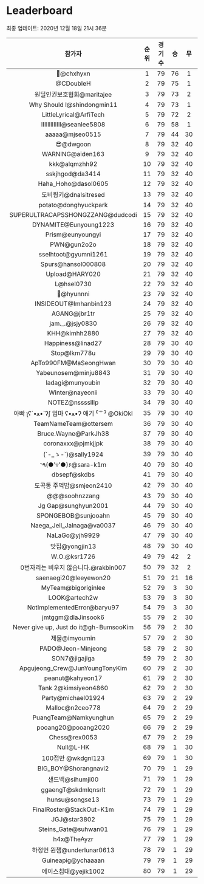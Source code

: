 # Leaderboard
최종 업데이트: 2020년 12월 18일 21시 36분




| 참가자 | 순위 | 경기수 | 승 | 무 | 패 | 승점 |
|:---:|:---:|:---:|:---:|:---:|:---:|:---:|
| 👑@chxhyxn | 1 | 79 | 76 | 1 | 2 | 229 |
| @CDoubleH | 2 | 79 | 75 | 1 | 3 | 226 |
| 원딜인권보호협회@maritajee | 3 | 79 | 73 | 2 | 4 | 221 |
| Why Should I@shindongmin11 | 4 | 79 | 73 | 1 | 5 | 220 |
| LittleLyrical@ArfiTech | 5 | 79 | 72 | 2 | 5 | 218 |
| lIIIlllIlIlIl@seanlee5808 | 6 | 79 | 58 | 1 | 20 | 175 |
| aaaaa@mjseo0515 | 7 | 79 | 44 | 30 | 5 | 162 |
| 😎@dwgoon | 8 | 79 | 32 | 40 | 7 | 136 |
| WARNING@aiden163 | 9 | 79 | 32 | 40 | 7 | 136 |
| kkk@alqmzhh92 | 10 | 79 | 32 | 40 | 7 | 136 |
| sskjhgod@da3414 | 11 | 79 | 32 | 40 | 7 | 136 |
| Haha_Hoho@dasol0605 | 12 | 79 | 32 | 40 | 7 | 136 |
| 도비윙키@dnalsitresed | 13 | 79 | 32 | 40 | 7 | 136 |
| potato@donghyuckpark | 14 | 79 | 32 | 40 | 7 | 136 |
| SUPERULTRACAPSSHONGZZANG@dudcodi | 15 | 79 | 32 | 40 | 7 | 136 |
| DYNAMITE@Eunyoung1223 | 16 | 79 | 32 | 40 | 7 | 136 |
| Prism@eunyoungyi | 17 | 79 | 32 | 40 | 7 | 136 |
| PWN@gun2o2o | 18 | 79 | 32 | 40 | 7 | 136 |
| sselhtoot@gyumni1261 | 19 | 79 | 32 | 40 | 7 | 136 |
| Spurs@hansol000808 | 20 | 79 | 32 | 40 | 7 | 136 |
| Upload@HARY020 | 21 | 79 | 32 | 40 | 7 | 136 |
| L@hsel0730 | 22 | 79 | 32 | 40 | 7 | 136 |
| 🐻@hyunnni | 23 | 79 | 32 | 40 | 7 | 136 |
| INSIDEOUT@Imhanbin123 | 24 | 79 | 32 | 40 | 7 | 136 |
| AGANG@jbr1tr | 25 | 79 | 32 | 40 | 7 | 136 |
| jam._.@jsjy0830 | 26 | 79 | 32 | 40 | 7 | 136 |
| KHH@kimhh2880 | 27 | 79 | 32 | 40 | 7 | 136 |
| Happiness@linad27 | 28 | 79 | 30 | 40 | 9 | 130 |
| Stop@lkm778u | 29 | 79 | 30 | 40 | 9 | 130 |
| ApTo990FM@MaSeongHwan | 30 | 79 | 30 | 40 | 9 | 130 |
| Yabeunosem@minju8843 | 31 | 79 | 30 | 40 | 9 | 130 |
| ladagi@munyoubin | 32 | 79 | 30 | 40 | 9 | 130 |
| Winter@nayeonii | 33 | 79 | 30 | 40 | 9 | 130 |
| NOTEZ@nsssslllp | 34 | 79 | 30 | 40 | 9 | 130 |
|  아빠  ʅʕ´•ﻌ•`ʔʃ  엄마 ʕ•ﻌ•ʔ 애기 ˁ˙˟˙ˀ @OkiOkl | 35 | 79 | 30 | 40 | 9 | 130 |
| TeamNameTeam@ottersem | 36 | 79 | 30 | 40 | 9 | 130 |
| Bruce.Wayne@ParkJh38 | 37 | 79 | 30 | 40 | 9 | 130 |
| coronaxxx@pjmkjjpk | 38 | 79 | 30 | 40 | 9 | 130 |
| (´-_ゝ-`)@sally1924 | 39 | 79 | 30 | 40 | 9 | 130 |
| ◝٩(●'▿'●)۶@sara-k1m | 40 | 79 | 30 | 40 | 9 | 130 |
| dbsepf@skdbs | 41 | 79 | 30 | 40 | 9 | 130 |
| 도곡동 주먹밥@smjeon2410 | 42 | 79 | 30 | 40 | 9 | 130 |
| @@@soohnzzang | 43 | 79 | 30 | 40 | 9 | 130 |
| Jg Gap@sunghyun2001 | 44 | 79 | 30 | 40 | 9 | 130 |
| SPONGEBOB@sunjooahn | 45 | 79 | 30 | 40 | 9 | 130 |
| Naega_Jeil_Jalnaga@va0037 | 46 | 79 | 30 | 40 | 9 | 130 |
| NaLaGo@yjh9929 | 47 | 79 | 30 | 40 | 9 | 130 |
| 맛집@yongjin13 | 48 | 79 | 30 | 40 | 9 | 130 |
| W.O.@ksr1726 | 49 | 79 | 42 | 2 | 35 | 128 |
| 0번자리는 비우지 않습니다.@rakbin007 | 50 | 79 | 32 | 2 | 45 | 98 |
| saenaegi20@leeyewon20 | 51 | 79 | 21 | 16 | 42 | 79 |
| MyTeam@bigoriginlee | 52 | 79 | 3 | 30 | 46 | 39 |
| LOOK@artech2w | 53 | 79 | 3 | 30 | 46 | 39 |
| NotImplementedError@baryu97 | 54 | 79 | 3 | 30 | 46 | 39 |
| jmtggm@dlaJinsook6 | 55 | 79 | 2 | 30 | 47 | 36 |
| Never give up, Just do it@gh-BumsooKim | 56 | 79 | 2 | 30 | 47 | 36 |
| 제물@imyoumin | 57 | 79 | 2 | 30 | 47 | 36 |
| PADO@Jeon-Minjeong | 58 | 79 | 2 | 30 | 47 | 36 |
| SON7@jigajiga | 59 | 79 | 2 | 30 | 47 | 36 |
| Apgujeong_Crew@JunYoungTonyKim | 60 | 79 | 2 | 30 | 47 | 36 |
| peanut@kahyeon17 | 61 | 79 | 2 | 30 | 47 | 36 |
| Tank 2@kimsiyeon4860 | 62 | 79 | 2 | 30 | 47 | 36 |
| Party@michael01924 | 63 | 79 | 2 | 29 | 48 | 35 |
| Malloc@n2ceo778 | 64 | 79 | 2 | 29 | 48 | 35 |
| PuangTeam@Namkyunghun | 65 | 79 | 2 | 29 | 48 | 35 |
| pooang20@pooang2020 | 66 | 79 | 2 | 29 | 48 | 35 |
| Chess@rex0053 | 67 | 79 | 2 | 29 | 48 | 35 |
| Null@L-HK | 68 | 79 | 1 | 30 | 48 | 33 |
| 100점만 @wkdgnl123 | 69 | 79 | 1 | 30 | 48 | 33 |
| BIG_BOY@Shorangnavi2 | 70 | 79 | 1 | 29 | 49 | 32 |
| 샌드백@sihumji00 | 71 | 79 | 1 | 29 | 49 | 32 |
| ggaengT@skdmlqnsrlt | 72 | 79 | 1 | 29 | 49 | 32 |
| hunsu@songse13 | 73 | 79 | 1 | 29 | 49 | 32 |
| FinalRoster@StackOut-K1m | 74 | 79 | 1 | 29 | 49 | 32 |
| JGJ@star3802 | 75 | 79 | 1 | 29 | 49 | 32 |
| Steins_Gate@suhwan01 | 76 | 79 | 1 | 29 | 49 | 32 |
| h4x@TheAyzr | 77 | 79 | 1 | 29 | 49 | 32 |
| 하정언 원챔@underlunar0613 | 78 | 79 | 1 | 29 | 49 | 32 |
| Guineapig@ychaaaan | 79 | 79 | 1 | 29 | 49 | 32 |
| 에이스침대@yejik1002 | 80 | 79 | 1 | 29 | 49 | 32 |